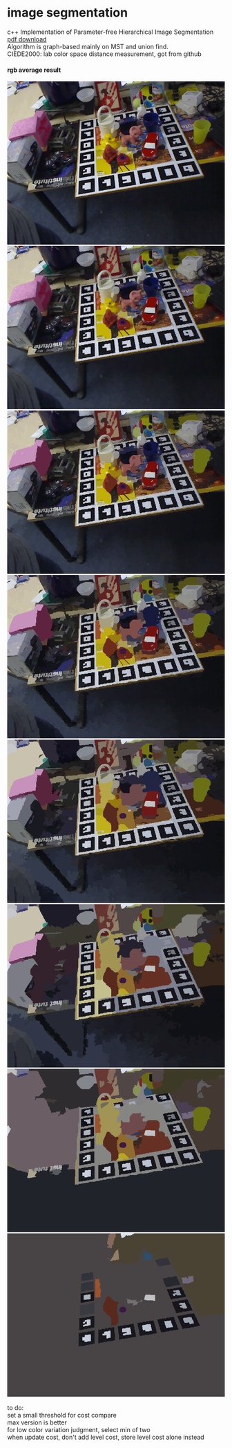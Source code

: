 # image segmentation
c++ Implementation of Parameter-free Hierarchical Image Segmentation  
[pdf download](Parameter-free%20Hierarchical%20Image%20Segmentation.pdf)  
Algorithm is graph-based mainly on MST and union find.  
CIEDE2000: lab color space distance measurement, got from github  

#### rgb average result  
![img](segmentation/test/test2/test_rgb_ave/level1.png)
![img](segmentation/test/test2/test_rgb_ave/level2.png)
![img](segmentation/test/test2/test_rgb_ave/level3.png)
![img](segmentation/test/test2/test_rgb_ave/level4.png)
![img](segmentation/test/test2/test_rgb_ave/level5.png)
![img](segmentation/test/test2/test_rgb_ave/level6.png)
![img](segmentation/test/test2/test_rgb_ave/level7.png)
![img](segmentation/test/test2/test_rgb_ave/level8.png)  

to do:  
set a small threshold for cost compare  
max version is better  
for low color variation judgment, select min of two  
when update cost, don't add level cost, store level cost alone instead 
